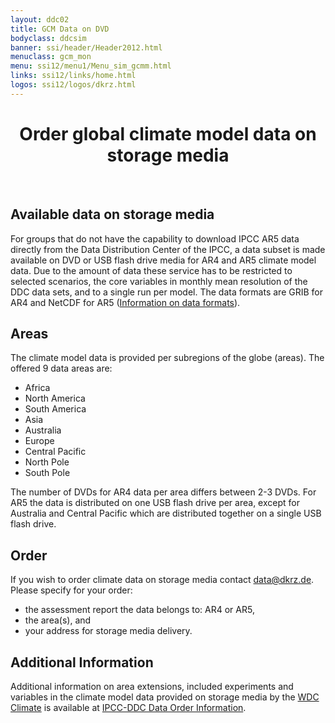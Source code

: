 ```yaml
---
layout: ddc02
title: GCM Data on DVD
bodyclass: ddcsim
banner: ssi/header/Header2012.html
menuclass: gcm_mon
menu: ssi12/menu1/Menu_sim_gcmm.html
links: ssi12/links/home.html
logos: ssi12/logos/dkrz.html
---
```

<div id="pagetitle-ln">
	<h1 align="center">Order global climate model data on storage media</h1>
</div>
<p>&nbsp;</p>

<h2>Available data on storage media</h2>

<p> For groups that do not have the capability to download IPCC AR5 data directly from the Data Distribution Center of the IPCC, a data subset is made available on DVD or USB flash drive media for AR4 and AR5 climate model data. Due to the amount of data these service has to be restricted to selected scenarios, the core variables in monthly mean resolution of the DDC data sets, and to a single run per model. The data formats are GRIB for AR4 and NetCDF for AR5 (<a href="formats.html">Information on data formats</a>).</p>

<h2>Areas</h2>
<p>The climate model data is provided per subregions of the globe (areas).  The offered 9 data areas are:</p>
<ul>
<li>Africa</li>
<li>North America</li>
<li>South America</li>
<li>Asia</li>
<li>Australia</li>
<li>Europe</li>
<li>Central Pacific</li>
<li>North Pole</li>
<li>South Pole</li>
</ul>
<p>The number of DVDs for AR4 data per area differs between 2-3 DVDs. For AR5 the data is distributed on one USB flash drive per area, except for Australia and Central Pacific which are distributed together on a single USB flash drive.</p>
<h2>Order</h2>
<p>If you wish to order climate data on storage media contact <a href="mailto: data@dkrz.de?subject=Order IPCC data on storage media">data@dkrz.de</a>. Please specify for your order:</p>
<ul>
<li>the assessment report the data belongs to: AR4 or AR5,</li>
<li>the area(s), and</li>
<li>your address for storage media delivery.</li>
</ul>

<h2>Additional Information</h2>
<p>Additional information on area extensions, included experiments and variables in the climate model data provided on storage media by the <a target="_blank" href="http://wdc-climate.de" title="WDC Climate">WDC Climate</a> is available at <a target="_blank" href="http://www.dkrz.de/daten-en/wdcc/projects_cooperations/ipcc-data/order-ipcc-data-on-dvd" title="Storage Media Order Information">IPCC-DDC Data Order Information</a>.</p>

